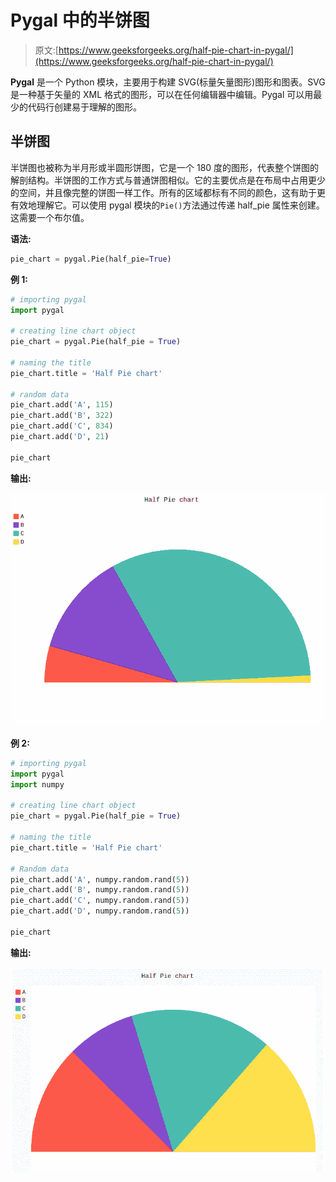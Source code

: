 # Pygal 中的半饼图

> 原文:[https://www.geeksforgeeks.org/half-pie-chart-in-pygal/](https://www.geeksforgeeks.org/half-pie-chart-in-pygal/)

**Pygal** 是一个 Python 模块，主要用于构建 SVG(标量矢量图形)图形和图表。SVG 是一种基于矢量的 XML 格式的图形，可以在任何编辑器中编辑。Pygal 可以用最少的代码行创建易于理解的图形。

## 半饼图

半饼图也被称为半月形或半圆形饼图，它是一个 180 度的图形，代表整个饼图的解剖结构。半饼图的工作方式与普通饼图相似。它的主要优点是在布局中占用更少的空间，并且像完整的饼图一样工作。所有的区域都标有不同的颜色，这有助于更有效地理解它。可以使用 pygal 模块的`Pie()`方法通过传递 half_pie 属性来创建。这需要一个布尔值。

**语法:**

```py
pie_chart = pygal.Pie(half_pie=True)
```

**例 1:**

```py
# importing pygal
import pygal

# creating line chart object
pie_chart = pygal.Pie(half_pie = True)

# naming the title
pie_chart.title = 'Half Pie chart'

# random data
pie_chart.add('A', 115)
pie_chart.add('B', 322)
pie_chart.add('C', 834)
pie_chart.add('D', 21)

pie_chart
```

**输出:**

![](img/5c164d12a328fc5680f73b26971360e8.png)

**例 2:**

```py
# importing pygal
import pygal
import numpy

# creating line chart object
pie_chart = pygal.Pie(half_pie = True)

# naming the title
pie_chart.title = 'Half Pie chart'

# Random data
pie_chart.add('A', numpy.random.rand(5))
pie_chart.add('B', numpy.random.rand(5))
pie_chart.add('C', numpy.random.rand(5))
pie_chart.add('D', numpy.random.rand(5))

pie_chart
```

**输出:**

![](img/40c3e196eb2806ba457a667f9ad4102c.png)
